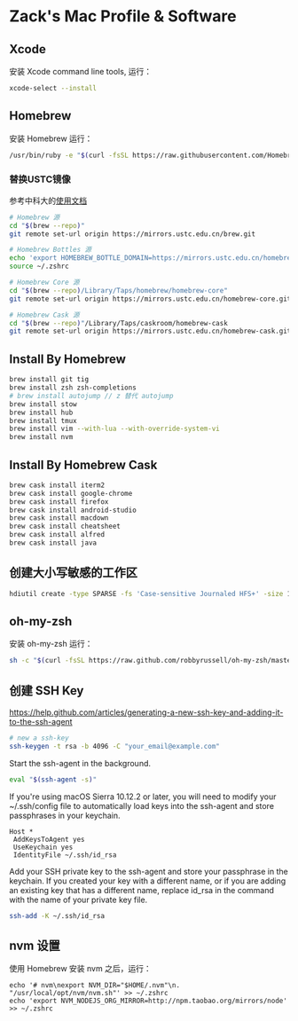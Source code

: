 Zack's Mac Profile & Software
===============================

## Xcode

安装 Xcode command line tools, 运行：

```sh
xcode-select --install
```

## Homebrew

安装 Homebrew 运行：

```sh
/usr/bin/ruby -e "$(curl -fsSL https://raw.githubusercontent.com/Homebrew/install/master/install)"
```

### 替换USTC镜像
参考中科大的[使用文档](http://mirrors.ustc.edu.cn/help/brew.git.html)

```sh
# Homebrew 源
cd "$(brew --repo)"
git remote set-url origin https://mirrors.ustc.edu.cn/brew.git

# Homebrew Bottles 源
echo 'export HOMEBREW_BOTTLE_DOMAIN=https://mirrors.ustc.edu.cn/homebrew-bottles' >> ~/.zshrc
source ~/.zshrc

# Homebrew Core 源
cd "$(brew --repo)/Library/Taps/homebrew/homebrew-core"
git remote set-url origin https://mirrors.ustc.edu.cn/homebrew-core.git

# Homebrew Cask 源
cd "$(brew --repo)"/Library/Taps/caskroom/homebrew-cask
git remote set-url origin https://mirrors.ustc.edu.cn/homebrew-cask.git
```

## Install By Homebrew

```sh
brew install git tig
brew install zsh zsh-completions
# brew install autojump // z 替代 autojump
brew install stow
brew install hub
brew install tmux
brew install vim --with-lua --with-override-system-vi
brew install nvm
```

## Install By Homebrew Cask

```sh
brew cask install iterm2
brew cask install google-chrome
brew cask install firefox
brew cask install android-studio
brew cask install macdown
brew cask install cheatsheet
brew cask install alfred
brew cask install java
```

## 创建大小写敏感的工作区

```sh
hdiutil create -type SPARSE -fs 'Case-sensitive Journaled HFS+' -size 100g -volname workspace ~/Documents/workspace.dmg.sparseimage
```

## oh-my-zsh

安装 oh-my-zsh 运行：

```sh
sh -c "$(curl -fsSL https://raw.github.com/robbyrussell/oh-my-zsh/master/tools/install.sh)"
```

## 创建 SSH Key

https://help.github.com/articles/generating-a-new-ssh-key-and-adding-it-to-the-ssh-agent

```sh
# new a ssh-key
ssh-keygen -t rsa -b 4096 -C "your_email@example.com"
```

Start the ssh-agent in the background.

```sh
eval "$(ssh-agent -s)"
```

If you're using macOS Sierra 10.12.2 or later, you will need to modify your ~/.ssh/config file to automatically load keys into the ssh-agent and store passphrases in your keychain.

```
Host *
 AddKeysToAgent yes
 UseKeychain yes
 IdentityFile ~/.ssh/id_rsa
```

Add your SSH private key to the ssh-agent and store your passphrase in the keychain. If you created your key with a different name, or if you are adding an existing key that has a different name, replace id_rsa in the command with the name of your private key file.

```sh
ssh-add -K ~/.ssh/id_rsa
```

## nvm 设置

使用 Homebrew 安装 nvm 之后，运行：

```
echo '# nvm\nexport NVM_DIR="$HOME/.nvm"\n. "/usr/local/opt/nvm/nvm.sh"' >> ~/.zshrc
echo 'export NVM_NODEJS_ORG_MIRROR=http://npm.taobao.org/mirrors/node' >> ~/.zshrc
```
